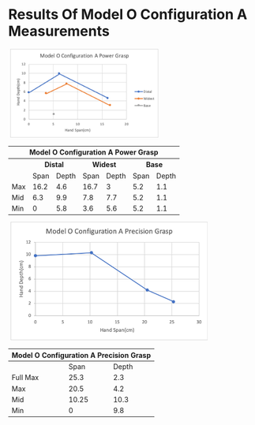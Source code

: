 # Results Of Model O Configuration A Measurements

<image>
<img src="Images/ModelO_ConfA_Power_Chart.png" width="300">
</image>
<table>
    <thead>
        <tr>
            <th colspan=7> Model O Configuration A Power Grasp </th>
        </tr>
    </thead>
    <tbody>
        <tr>
            <th rowspan=2> </th>
            <th colspan=2> Distal </th>
            <th colspan=2> Widest </th>
            <th colspan=2> Base </th>
        </tr>
        <tr>    
            <td colspan=1> Span </td>
            <td colspan=1>Depth</td>
            <td colspan=1>Span</td>
            <td colspan=1>Depth</td>
            <td colspan=1>Span</td>
            <td colspan=1>Depth</td>
        </tr>
        <tr>
            <td colspan=1> Max </td>
            <td colspan=1> 16.2 </td>
            <td colspan=1> 4.6 </td>
            <td colspan=1> 16.7 </td>
            <td colspan=1> 3 </td>
            <td colspan=1> 5.2 </td>
            <td colspan=1> 1.1 </td>
        </tr>
        <tr>
            <td colspan=1> Mid </td>
            <td colspan=1> 6.3 </td>
            <td colspan=1> 9.9 </td>
            <td colspan=1> 7.8 </td>
            <td colspan=1> 7.7 </td>
            <td colspan=1> 5.2 </td>
            <td colspan=1> 1.1 </td>
        </tr>
        <tr>
            <td colspan=1> Min </td>
            <td colspan=1> 0 </td>
            <td colspan=1> 5.8 </td>
            <td colspan=1> 3.6 </td>
            <td colspan=1> 5.6 </td>
            <td colspan=1> 5.2 </td>
            <td colspan=1> 1.1 </td>
        </tr>
    </tbody>
</table>

<image>
<img src="Images/ModelO_ConfA_Precision_Chart.png" width="400">
</image>

<table>
    <thead>
        <tr>
            <th colspan=7> Model O Configuration A Precision Grasp </th>
        </tr>
    </thead>
    <tbody>
        <tr>           
            <td colspan=1> </td>
            <td colspan=1> Span </td>
            <td colspan=1>Depth</td>
        </tr>
        <tr>
            <td colspan=1> Full Max </td>
            <td colspan=1> 25.3 </td>
            <td colspan=1> 2.3 </td>
        </tr>
        <tr>
            <td colspan=1> Max </td>
            <td colspan=1> 20.5 </td>
            <td colspan=1> 4.2 </td>
        </tr>
        <tr>
            <td colspan=1> Mid </td>
            <td colspan=1> 10.25 </td>
            <td colspan=1> 10.3 </td>
        </tr>
        <tr>
            <td colspan=1> Min </td>
            <td colspan=1> 0 </td>
            <td colspan=1> 9.8 </td>
        </tr>
    </tbody>
</table>
